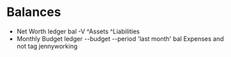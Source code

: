 Balances
========
* Net Worth
  ledger bal -V ^Assets ^Liabilities
* Monthly Budget
  ledger --budget --period 'last month' bal Expenses and not tag jennyworking
